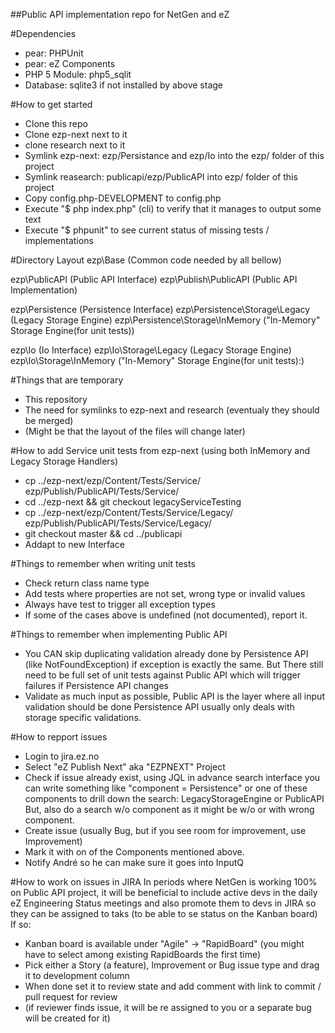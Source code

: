 ##Public API implementation repo for NetGen and eZ

#Dependencies
* pear: PHPUnit
* pear: eZ Components
* PHP 5 Module: php5_sqlit
* Database: sqlite3 if not installed by above stage


#How to get started
* Clone this repo
* Clone ezp-next next to it
* clone research next to it
* Symlink ezp-next: ezp/Persistance and ezp/Io into the ezp/ folder of this project
* Symlink reasearch: publicapi/ezp/PublicAPI into ezp/ folder of this project
* Copy config.php-DEVELOPMENT to config.php
* Execute "$ php index.php" (cli) to verify that it manages to output some text
* Execute "$ phpunit" to see current status of missing tests / implementations


#Directory Layout
ezp\Base (Common code needed by all bellow)

ezp\PublicAPI (Public API Interface)
ezp\Publish\PublicAPI (Public API Implementation)

ezp\Persistence (Persistence Interface)
ezp\Persistence\Storage\Legacy (Legacy Storage Engine)
ezp\Persistence\Storage\InMemory ("In-Memory" Storage Engine(for unit tests))

ezp\Io (Io Interface)
ezp\Io\Storage\Legacy (Legacy Storage Engine)
ezp\Io\Storage\InMemory ("In-Memory" Storage Engine(for unit tests):)


#Things that are temporary
* This repository
* The need for symlinks to ezp-next and research (eventualy they should be merged)
* (Might be that the layout of the files will change later)


#How to add Service unit tests from ezp-next (using both InMemory and Legacy Storage Handlers)
* cp ../ezp-next/ezp/Content/Tests/Service/<serviceTest> ezp/Publish/PublicAPI/Tests/Service/<serviceTest>
* cd ../ezp-next && git checkout legacyServiceTesting
* cp ../ezp-next/ezp/Content/Tests/Service/Legacy/<serviceTest> ezp/Publish/PublicAPI/Tests/Service/Legacy/<serviceTest>
* git checkout master && cd ../publicapi
* Addapt to new Interface

#Things to remember when writing unit tests
* Check return class name type
* Add tests where properties are not set, wrong type or invalid values
* Always have test to trigger all exception types
* If some of the cases above is undefined (not documented), report it.

#Things to remember when implementing Public API
* You CAN skip duplicating validation already done by Persistence API (like NotFoundException)
  if exception is exactly the same.
  But There still need to be full set of unit tests against Public API which will trigger failures
  if Persistence API changes
* Validate as much input as possible, Public API is the layer where all input validation should be done
  Persistence API usually only deals with storage specific validations.

#How to repport issues
* Login to jira.ez.no
* Select "eZ Publish Next" aka "EZPNEXT" Project
* Check if issue already exist, using JQL in advance search interface you can write something like
  "component = Persistence" or one of these components to drill down the search: LegacyStorageEngine or PublicAPI
  But, also do a search w/o component as it might be w/o or with wrong component.
* Create issue (usually Bug, but if you see room for improvement, use Improvement)
* Mark it with on of the Components mentioned above.
* Notify André so he can make sure it goes into InputQ

#How to work on issues in JIRA
In periods where NetGen is working 100% on Public API project, it will be beneficial to
include active devs in the daily eZ Engineering Status meetings and also promote them to
devs in JIRA so they can be assigned to taks (to be able to se status on the Kanban board)
If so:
* Kanban board is available under "Agile" -> "RapidBoard"
  (you might have to select among existing RapidBoards the first time)
* Pick either a Story (a feature), Improvement or Bug issue type and drag it to development column
* When done set it to review state and add comment with link to commit / pull request for review
* (if reviewer finds issue, it will be re assigned to you or a separate bug will be created for it)

